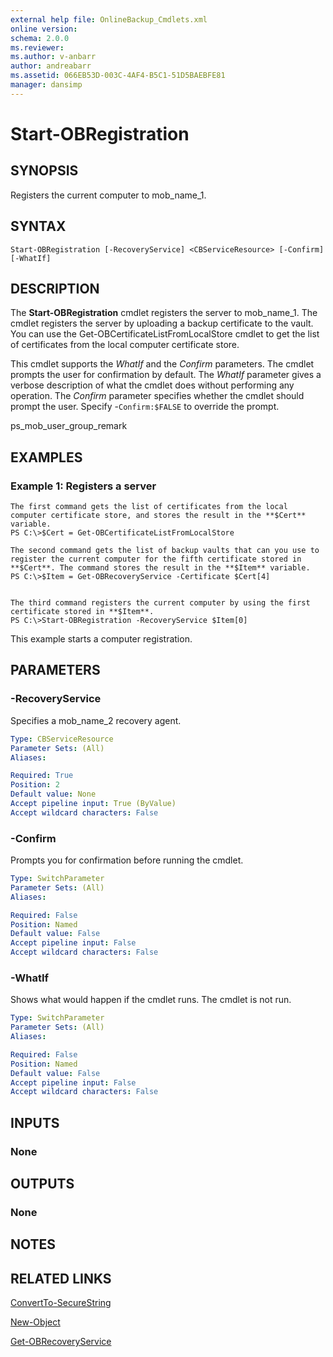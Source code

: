```yaml
---
external help file: OnlineBackup_Cmdlets.xml
online version: 
schema: 2.0.0
ms.reviewer:
ms.author: v-anbarr
author: andreabarr
ms.assetid: 066EB53D-003C-4AF4-B5C1-51D5BAEBFE81
manager: dansimp
---
```


# Start-OBRegistration

## SYNOPSIS
Registers the current computer to mob_name_1.

## SYNTAX

```
Start-OBRegistration [-RecoveryService] <CBServiceResource> [-Confirm] [-WhatIf]
```

## DESCRIPTION
The **Start-OBRegistration** cmdlet registers the server to mob_name_1.
The cmdlet registers the server by uploading a backup certificate to the vault.
You can use the Get-OBCertificateListFromLocalStore cmdlet to get the list of certificates from the local computer certificate store.

This cmdlet supports the *WhatIf* and the *Confirm* parameters.
The cmdlet prompts the user for confirmation by default.
The *WhatIf* parameter gives a verbose description of what the cmdlet does without performing any operation.
The *Confirm* parameter specifies whether the cmdlet should prompt the user.
Specify -`Confirm:$FALSE`  to override the prompt.

ps_mob_user_group_remark

## EXAMPLES

### Example 1: Registers a server
```
The first command gets the list of certificates from the local computer certificate store, and stores the result in the **$Cert** variable.
PS C:\>$Cert = Get-OBCertificateListFromLocalStore

The second command gets the list of backup vaults that can you use to register the current computer for the fifth certificate stored in **$Cert**. The command stores the result in the **$Item** variable.
PS C:\>$Item = Get-OBRecoveryService -Certificate $Cert[4]


The third command registers the current computer by using the first certificate stored in **$Item**.
PS C:\>Start-OBRegistration -RecoveryService $Item[0]
```

This example starts a computer registration.

## PARAMETERS

### -RecoveryService
Specifies a mob_name_2 recovery agent.

```yaml
Type: CBServiceResource
Parameter Sets: (All)
Aliases: 

Required: True
Position: 2
Default value: None
Accept pipeline input: True (ByValue)
Accept wildcard characters: False
```

### -Confirm
Prompts you for confirmation before running the cmdlet.

```yaml
Type: SwitchParameter
Parameter Sets: (All)
Aliases: 

Required: False
Position: Named
Default value: False
Accept pipeline input: False
Accept wildcard characters: False
```

### -WhatIf
Shows what would happen if the cmdlet runs.
The cmdlet is not run.

```yaml
Type: SwitchParameter
Parameter Sets: (All)
Aliases: 

Required: False
Position: Named
Default value: False
Accept pipeline input: False
Accept wildcard characters: False
```

## INPUTS

### None

## OUTPUTS

### None

## NOTES

## RELATED LINKS

[ConvertTo-SecureString](http://go.microsoft.com/fwlink/?LinkID=113291)

[New-Object](http://go.microsoft.com/fwlink/?LinkID=113355)

[Get-OBRecoveryService](./Get-OBRecoveryService.md)

